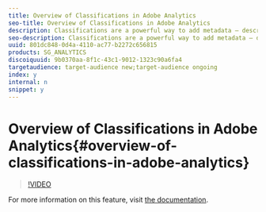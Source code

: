 ```yaml
---
title: Overview of Classifications in Adobe Analytics
seo-title: Overview of Classifications in Adobe Analytics
description: Classifications are a powerful way to add metadata – descriptive attributes – to your products, campaigns, pages, customers, and more. These attributes can help you better understand your marketing and experience efforts by allowing you to group similar elements and break down data to dive deeply into what is and isn't working for you.
seo-description: Classifications are a powerful way to add metadata – descriptive attributes – to your products, campaigns, pages, customers, and more. These attributes can help you better understand your marketing and experience efforts by allowing you to group similar elements and break down data to dive deeply into what is and isn't working for you.
uuid: 801dc848-0d4a-4110-ac77-b2272c656815
products: SG_ANALYTICS
discoiquuid: 9b0370aa-8f1c-43c1-9012-1323c90a6fa4
targetaudience: target-audience new;target-audience ongoing
index: y
internal: n
snippet: y
---
```


# Overview of Classifications in Adobe Analytics{#overview-of-classifications-in-adobe-analytics}

>[!VIDEO](https://video.tv.adobe.com/v/16853/?quality=12)

For more information on this feature, visit [the documentation](https://marketing.adobe.com/resources/help/en_US/reference/classifications.html).
